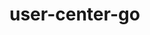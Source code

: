 # user-center-go



































































































